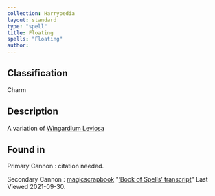 ```yaml
---
collection: Harrypedia
layout: standard
type: "spell"
title: Floating
spells: "Floating"
author:
---
```


## Classification

Charm

## Description

A variation of [Wingardium Leviosa][]

[Wingardium Leviosa]: <../wingardium leviosa/>

## Found in

Primary Cannon
: citation needed.

Secondary Cannon
: [magicscrapbook](https://magicscrapbook.tumblr.com/)
"[‘Book of Spells’ transcript](https://magicscrapbook.tumblr.com/post/162085200042/book-of-spells-transcript)"
Last Viewed 2021-09-30.
